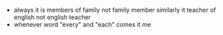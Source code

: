 - always it is members of family not family member similarly it teacher of english not english teacher
- whenever word "every" and "each" comes it me

